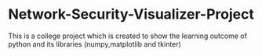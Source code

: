 # Network-Security-Visualizer-Project
This is a college project which is created to show the learning outcome of python and its libraries (numpy,matplotlib and tkinter)
